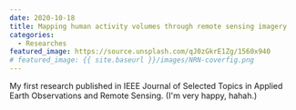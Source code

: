 ```yaml
---
date: 2020-10-18
title: Mapping human activity volumes through remote sensing imagery
categories:
  - Researches
featured_image: https://source.unsplash.com/qJ0zGkrE1Zg/1560x940
# featured_image: {{ site.baseurl }}/images/NRN-coverfig.png
--- 
```


My first research published in IEEE Journal of Selected Topics in Applied Earth Observations and Remote Sensing. (I'm very happy, hahah.)
